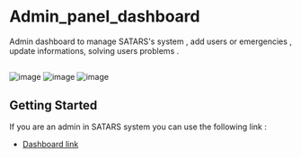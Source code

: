 # Admin_panel_dashboard

Admin dashboard to manage SATARS's system , add users or emergencies , update informations,
solving users problems .


##

![image](https://github.com/user-attachments/assets/fafb307d-0f7f-4848-b5ea-a5815407a973)
![image](https://github.com/user-attachments/assets/12406cbc-5bd9-45d1-aad4-dc80c01a906e)
![image](https://github.com/user-attachments/assets/f0c4bb80-f3b8-48b5-90de-adf4ee9da2bb)


## Getting Started

If you are an admin in SATARS system you can use the following link :

- [Dashboard link](https://smart-accident-system.web.app/)
 

